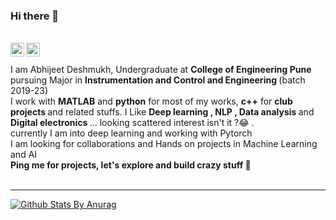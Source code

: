### Hi there 👋

<br/>
<a href="https://www.linkedin.com/in/abhijeet-deshmukh-a27955195?lipi=urn%3Ali%3Apage%3Ad_flagship3_profile_view_base_contact_details%3B9UUHPUykR1yg9Fa2m%2FN30Q%3D%3D" target="_blank">
  <img align="left" alt="Linkedin" width="22px" src="https://cdn.jsdelivr.net/npm/simple-icons@v3/icons/linkedin.svg" />
</a>
<a href="https://t.me/yuno_6431"target="_blank">
  <img align="left" alt="Telegram" width="22px" src="https://cdn.jsdelivr.net/npm/simple-icons@v3/icons/telegram.svg" />
</a></br>
<br>
I am Abhijeet Deshmukh, Undergraduate at <strong>College of Engineering Pune </strong> pursuing Major in <strong>Instrumentation and Control and Engineering </strong> (batch 2019-23) <br/>
I work with <strong>MATLAB</strong> and <strong>python</strong> for most of my works, <strong>c++</strong> for <strong>club projects </strong> and  related stuffs.
I Like  <strong>Deep learning , NLP , Data analysis </strong> and <strong>Digital electronics </strong> ... looking scattered interest isn't it ?😂 . <br/>
currently I am into  deep learning  and working  with Pytorch  <br/>
I am looking for collaborations and Hands on projects  in Machine Learning and AI<br/>
<strong>Ping me for projects, let's explore and build crazy stuff 👊</strong>
<br/>
<br>
<hr size='20' color='grey'/> </bt>


[![Github Stats By Anurag](https://github-readme-stats.vercel.app/api?username=Sarabhian&show_icons=true&title_color=fff&icon_color=79ff97&text_color=9f9f9f&bg_color=151515)](https://github.com/anuraghazra/github-readme-stats)

